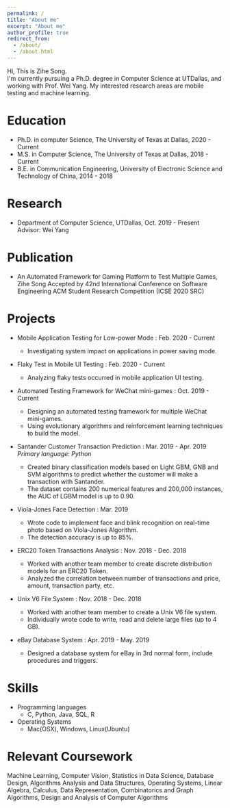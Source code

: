 ```yaml
---
permalink: /
title: "About me"
excerpt: "About me"
author_profile: true
redirect_from: 
  - /about/
  - /about.html
---
```


  Hi, This is Zihe Song. <br>
  I'm currently pursuing a Ph.D. degree in Computer Science at UTDallas, and working with Prof. Wei Yang. My interested research areas are mobile testing and machine learning.
  

Education
======
* Ph.D. in computer Science, The University of Texas at Dallas, 2020 - Current
* M.S. in Computer Science, The University of Texas at Dallas, 2018 - Current
* B.E. in Communication Engineering, University of Electronic Science and Technology of China, 2014 - 2018


Research
======
* Department of Computer Science, UTDallas, Oct. 2019 - Present <br>
Advisor: Wei Yang


Publication
======
* An Automated Framework for Gaming Platform to Test Multiple Games, Zihe Song
Accepted by 42nd International Conference on Software Engineering ACM Student Research Competition (ICSE 2020 SRC)


Projects
======

* Mobile Application Testing for Low-power Mode : Feb. 2020 - Current <br>
  * Investigating system impact on applications in power saving mode. 
  
* Flaky Test in Mobile UI Testing :  Feb. 2020 - Current <br>
  * Analyzing flaky tests occurred in mobile application UI testing. 
  
* Automated Testing Framework for WeChat mini-games : Oct. 2019 - Current <br>
  * Designing an automated testing framework for multiple WeChat mini-games.
  * Using evolutionary algorithms and reinforcement learning techniques to build the model.
    
* Santander Customer Transaction Prediction : Mar. 2019 - Apr. 2019 <br> 
        _Primary language: Python_
  * Created binary classification models based on Light GBM, GNB and SVM algorithms to predict whether the customer will make a transaction with Santander.
  * The dataset contains 200 numerical features and 200,000 instances, the AUC of LGBM
model is up to 0.90.


* Viola-Jones Face Detection : Mar. 2019                   
  * Wrote code to implement face and blink recognition on real-time photo based on Viola-Jones Algorithm.
  * The detection accuracy is up to 85%.
  
  
* ERC20 Token Transactions Analysis : Nov. 2018 - Dec. 2018 <br> 
  * Worked with another team member to create discrete distribution models for an ERC20 Token.
  * Analyzed the correlation between number of transactions and price, amount, transaction party, etc.


* Unix V6 File System : Nov. 2018 - Dec. 2018<br> 
  * Worked with another team member to create a Unix V6 file system.
  * Individually wrote code to write, read and delete large files (up to 4 GB). 


* eBay Database System : Apr. 2019 - May. 2019<br> 
  * Designed a database system for eBay in 3rd normal form, include procedures and triggers.
  
  
Skills
======
* Programming languages
  * C, Python, Java, SQL, R
* Operating Systems
  * Mac(OSX), Windows, Linux(Ubuntu)


Relevant Coursework
======
Machine Learning, Computer Vision, Statistics in Data Science, Database Design, Algorithms Analysis and Data Structures, Operating Systems, Linear Algebra, Calculus, Data Representation, Combinatorics and Graph Algorithms, Design and Analysis of Computer Algorithms
  

